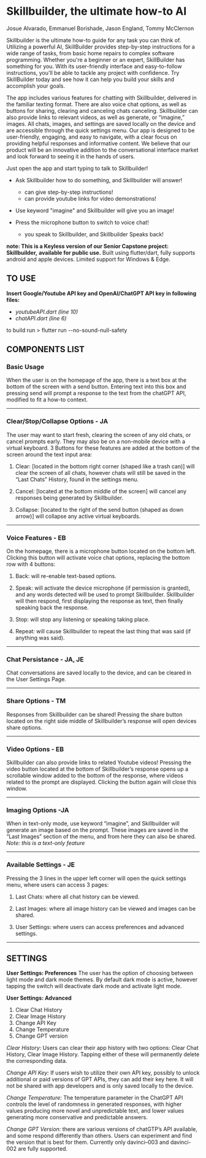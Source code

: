 # Skillbuilder, the ultimate how-to AI
Josue Alvarado, Emmanuel Borishade, Jason England, Tommy McClernon

Skillbuilder is the ultimate how-to guide for any task you can think of.
Utilizing a powerful AI, SkillBuilder provides step-by-step instructions for a
wide range of tasks, from basic home repairs to complex software programming.
Whether you're a beginner or an expert, SkillBuilder has something for you.
With its user-friendly interface and easy-to-follow instructions, you'll be
able to tackle any project with confidence. Try SkillBuilder today and see
how it can help you build your skills and accomplish your goals.

The app includes various features for chatting with Skillbuilder, delivered
in the familiar texting format. There are also voice chat options, as well
as buttons for sharing, clearing and canceling chats canceling. Skillbuilder
can also provide links to relevant videos, as well as generate, or “imagine,”
images. All chats, images, and settings are saved locally on the device and are
accessible through the quick settings menu. Our app is designed to be
user-friendly, engaging, and easy to navigate, with a clear focus on providing
helpful responses and informative content. We believe that our product will
be an innovative addition to the conversational interface market and look
forward to seeing it in the hands of users.

Just open the app and start typing to talk to Skillbuilder!
* Ask Skillbuilder how to do something, and Skillbuilder will answer!
  - can give step-by-step instructions!
  - can provide youtube links for video demonstrations!

* Use keyword "imagine" and Skillbuilder will give you an image!

* Press the microphone button to switch to voice chat!
  - you speak to Skillbuilder, and Skillbuilder Speaks back!


**note: This is a Keyless version of our Senior Capstone project: Skillbuilder,**
**available for public use.**
Built using flutter/dart, fully supports android and apple devices.
Limited support for Windows & Edge.


## TO USE
  **Insert Google/Youtube API key and OpenAI/ChatGPT API key in following files:**
   - *youtubeAPI.dart (line 10)*
   - *chatAPI.dart (line 6)*

 to build run > flutter run --no-sound-null-safety



## COMPONENTS LIST

### Basic Usage
  When the user is on the homepage of the app, there is a text
  box at the bottom of the screen with a send button. Entering
  text into this box and pressing send will prompt a response to
  the text from the chatGPT API, modified to fit a how-to
  context.
*************************************************

### Clear/Stop/Collapse Options - JA
  The user may want to start fresh, clearing the screen of any old chats,
  or cancel prompts early. They may also be on a non-mobile device with
  a virtual keyboard. 3 Buttons for these features are added at the bottom
  of the screen around the text input area:

  1. Clear: [located in the bottom right corner (shaped like a trash can)]
  will clear the screen of all chats, however chats will still be saved in the
  “Last Chats” History, found in the settings menu.

  2. Cancel: [located at the bottom middle of the screen] will cancel any
  responses being generated by Skillbuilder.

  3. Collapse: [located to the right of the send button (shaped as down arrow)]
   will collapse any active virtual keyboards.
*************************************************

### Voice Features - EB
  On the homepage, there is a microphone button located on the bottom left.
  Clicking this button will activate voice chat options, replacing the
  bottom row with 4 buttons:  
  1. Back: will re-enable text-based options.

  2. Speak: will activate the device microphone (if permission is granted),
      and any words detected will be used to prompt Skillbuilder.
      Skillbuilder will then respond, first displaying the response as text,
      then finally speaking back the response.

  3. Stop: will stop any listening or speaking taking place.

  4. Repeat: will cause Skillbuilder to repeat the last thing that was said
      (if anything was said).
*************************************************

### Chat Persistance - JA, JE
  Chat conversations are saved locally to the device, and can be
  cleared in the User Settings Page.
*************************************************

### Share Options - TM
  Responses from Skillbuilder can be shared!
  Pressing the share button located on the right side middle of
  Skillbuilder’s response will open devices share options.
*************************************************

### Video Options - EB
  Skillbuilder can also provide links to related Youtube videos!
  Pressing the video button located at the bottom of Skillbuilder’s response
  opens up a scrollable window added to the bottom of the response, where
  videos related to the prompt are displayed.
  Clicking the button again will close this window.
*************************************************

### Imaging Options -JA
  When in text-only mode, use keyword “imagine”, and Skillbuilder will
  generate an image based on the prompt. These images are saved in the
  “Last Images” section of the menu, and from here they can also be shared.
  *Note: this is a text-only feature*
*************************************************

### Available Settings - JE
  Pressing the 3 lines in the upper left corner will open the quick settings
  menu, where users can access 3 pages:
  1. Last Chats: where all chat history can be viewed.

  2. Last Images: where all image history can be viewed and images
  can be shared.

  3. User Settings: where users can access preferences and advanced settings.
*************************************************************************


## SETTINGS

  **User Settings: Preferences**
  The user has the option of choosing between light mode and dark
  mode themes. By default dark mode is active, however tapping the switch
  will deactivate dark mode and activate light mode.

 **User Settings: Advanced**
  1. Clear Chat History
  2. Clear Image History
  3. Change API Key
  4. Change Temperature
  5. Change GPT version

*Clear History:* Users can clear their app history with two options:
  Clear Chat History, Clear Image History.
Tapping either of these will permanently delete the corresponding data.

*Change API Key:* If users wish to utilize their own API key,
possibly to unlock additional or paid versions of GPT APIs, they
can add their key here. It will not be shared with app
developers and is only saved locally to the device.

*Change Temperature:* The temperature parameter in the ChatGPT API
controls the level of randomness in generated responses, with
higher values producing more novel and unpredictable text, and
lower values generating more conservative and predictable
answers.

*Change GPT Version:* there are various versions of chatGTP’s API
available, and some respond differently than others. Users can
experiment and find the version that is best for them. Currently
only davinci–003 and davinci-002 are fully supported.
